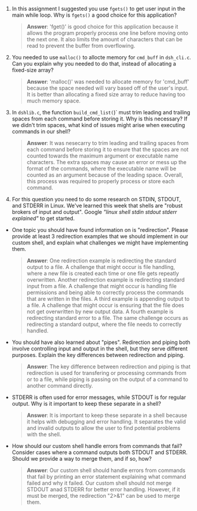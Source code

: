 1. In this assignment I suggested you use `fgets()` to get user input in the main while loop. Why is `fgets()` a good choice for this application?

    > **Answer**:  'fget()' is good choice for this application because it allows the program properly process one line before moving onto the next one. It also limits the amount of characters that can be read to prevent the buffer from overflowing.
    
2. You needed to use `malloc()` to allocte memory for `cmd_buff` in `dsh_cli.c`. Can you explain why you needed to do that, instead of allocating a fixed-size array?

    > **Answer**: 'malloc()' was needed to allocate memory for 'cmd_buff' because the space needed will vary based off of the user's input. It is better than allocating a fixed size array to reduce having too much memory space.


3. In `dshlib.c`, the function `build_cmd_list(`)` must trim leading and trailing spaces from each command before storing it. Why is this necessary? If we didn't trim spaces, what kind of issues might arise when executing commands in our shell?

    > **Answer**:  It was nesecarry to trim leading and trailing spaces from each command before storing it to ensure that the spaces are not counted towards the maximum argument or executable name characters. The extra spaces may cause an error or mess up the format of the commands, where the executable name will be counted as an argument because of the leading space. Overall, this process was required to properly process or store each command.

4. For this question you need to do some research on STDIN, STDOUT, and STDERR in Linux. We've learned this week that shells are "robust brokers of input and output". Google _"linux shell stdin stdout stderr explained"_ to get started.

- One topic you should have found information on is "redirection". Please provide at least 3 redirection examples that we should implement in our custom shell, and explain what challenges we might have implementing them.

    > **Answer**:  One redirection example is redirecting the standard output to a file. A challenge that might occur is file handling, where a new file is created each time or one file gets repeatly overwritten. Another redirection example is redirecting standard input from a file. A challenge that might occur is handling file permissions and being able to correctly process the commands that are written in the files. A third example is appending output to a file. A challenge that might occur is ensuring that the file does not get overwritten by new output data. A fourth example is redirecting standard error to a file. The same challenge occurs as redirecting a standard output, where the file needs to correctly handled.

- You should have also learned about "pipes". Redirection and piping both involve controlling input and output in the shell, but they serve different purposes. Explain the key differences between redirection and piping.

    > **Answer**:  The key difference between redirection and piping is that redirection is used for transfering or processing commands from or to a file, while piping is passing on the output of a command to another command directly.

- STDERR is often used for error messages, while STDOUT is for regular output. Why is it important to keep these separate in a shell?

    > **Answer**:  It is important to keep these separate in a shell because it helps with debugging and error handling. It separates the valid and invalid outputs to allow the user to find potential problems with the shell.

- How should our custom shell handle errors from commands that fail? Consider cases where a command outputs both STDOUT and STDERR. Should we provide a way to merge them, and if so, how?

    > **Answer**:  Our custom shell should handle errors from commands that fail by printing an error statement explaining what command failed and why it failed. Our custom shell should not merge STDOUT anad STDERR for better error handling. However, if it must be merged, the redirection "2>&1" can be used to merge them.

